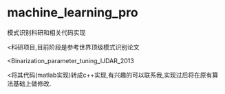 # machine_learning_pro
模式识别科研和相关代码实现

<科研项目,目前阶段是参考世界顶级模式识别论文 

<Binarization_parameter_tuning_IJDAR_2013

<将其代码(matlab实现)转成c++实现,有兴趣的可以联系我,实现过后将在原有算法基础上做修改.
